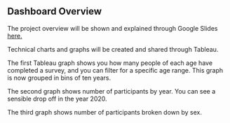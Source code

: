 ## Dashboard Overview
The project overview will be shown and explained through Google Slides [here.](https://docs.google.com/presentation/d/1137s3_O7ktF4cMPk-cHCNadZev04o0CW/edit#slide=id.p101)

Technical charts and graphs will be created and shared through Tableau. 

The first Tableau graph shows you how many people of each age have completed a survey, and you can filter for a specific age range. This graph is now grouped in bins of ten years.

The second graph shows number of participants by year. You can see a sensible drop off in the year 2020.

The third graph shows number of participants broken down by sex.
